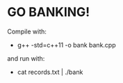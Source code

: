 # GO BANKING!

Compile with:
 - g++ -std=c++11 -o bank bank.cpp 
 
and run with:
  - cat records.txt | ./bank

